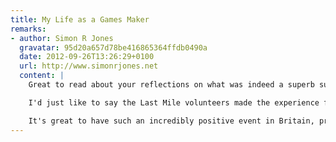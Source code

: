 ```yaml
---
title: My Life as a Games Maker
remarks:
- author: Simon R Jones
  gravatar: 95d20a657d78be416865364ffdb0490a
  date: 2012-09-26T13:26:29+0100
  url: http://www.simonrjones.net
  content: |
    Great to read about your reflections on what was indeed a superb summer. My Dad was a Games Maker too (first aid) and I managed to get to a few events, mostly at the Paralympics.

    I'd just like to say the Last Mile volunteers made the experience fantastic. The energy and good vibe you all gave off before we entered the stadium was brilliant. And my 4 year old loved high-fiving as many games makers as he could meet.

    It's great to have such an incredibly positive event in Britain, proves we don't have to be a grumpy weather-obsessed nation all the time!
---
```

